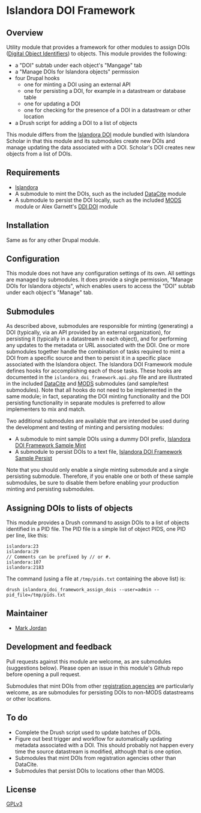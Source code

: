 # Islandora DOI Framework

## Overview

Utility module that provides a framework for other modules to assign DOIs ([Digital Object Identifiers](https://en.wikipedia.org/wiki/Digital_object_identifier)) to objects. This module provides the following:

* a "DOI" subtab under each object's "Mangage" tab
* a "Manage DOIs for Islandora objects" permission
* four Drupal hooks
  * one for minting a DOI using an external API
  * one for persisting a DOI, for example in a datastream or database table
  * one for updating a DOI
  * one for checking for the presence of a DOI in a datastream or other location
* a Drush script for adding a DOI to a list of objects

This module differs from the [Islandora DOI](https://github.com/Islandora/islandora_scholar/tree/7.x/modules/doi) module bundled with Islandora Scholar in that this module and its submodules create new DOIs and manage updating the data associated with a DOI. Scholar's DOI creates new objects from a list of DOIs.

## Requirements

* [Islandora](https://github.com/Islandora/islandora)
* A submodule to mint the DOIs, such as the included [DataCite](modules/islandora_doi_datacite) module
* A submodule to persist the DOI locally, such as the included [MODS](modules/islandora_doi_mods) module or Alex Garnett's [DDI DOI](https://github.com/axfelix/islandora_doi_ddi) module

## Installation

Same as for any other Drupal module.

## Configuration

This module does not have any configuration settings of its own. All settings are managed by submodules. It does provide a single permission, "Manage DOIs for Islandora objects", which enables users to access the "DOI" subtab under each object's "Manage" tab.

## Submodules

As described above, submodules are responsible for minting (generating) a DOI (typically, via an API provided by an external organization), for persisting it (typically in a datastream in each object), and for performing any updates to the metadata or URL associated with the DOI. One or more submodules together handle the combination of tasks required to mint a DOI from a specific source and then to persist it in a specific place associated with the Islandora object. The Islandora DOI Framework module defines hooks for accomplishing each of those tasks. These hooks are documented in the `islandora_doi_framework.api.php` file and are illustrated in the included [DataCite](modules/islandora_doi_datacite) and [MODS](modules/islandora_doi_mods) submodules (and sample/test submodules). Note that all hooks do not need to be implemented in the same module; in fact, separating the DOI minting functionality and the DOI persisting functionality in separate modules is preferred to allow implementers to mix and match.

Two additional submodules are available that are intended be used during the development and testing of minting and persisting modules:

* A submodule to mint sample DOIs using a dummy DOI prefix, [Islandora DOI Framework Sample Mint](modules/islandora_doi_framework_sample_mint)
* A submodule to persist DOIs to a text file, [Islandora DOI Framework Sample Persist](modules/islandora_doi_framework_sample_persist)

Note that you should only enable a single minting submodule and a single persisting submodule. Therefore, if you enable one or both of these sample submodules, be sure to disable them before enabling your production minting and persisting submodules.

## Assigning DOIs to lists of objects

This module provides a Drush command to assign DOIs to a list of objects identified in a PID file. The PID file is a simple list of object PIDS, one PID per line, like this:

```
islandora:23
islandora:29
// Comments can be prefixed by // or #.
islandora:107
islandora:2183
```

The command (using a file at `/tmp/pids.txt` containing the above list) is:

`drush islandora_doi_framework_assign_dois --user=admin --pid_file=/tmp/pids.txt`

## Maintainer

* [Mark Jordan](https://github.com/mjordan)

## Development and feedback

Pull requests against this module are welcome, as are submodules (suggestions below). Please open an issue in this module's Github repo before opening a pull request.

Submodules that mint DOIs from other [registration agencies](http://www.doi.org/registration_agencies.html) are particularly welcome, as are submodules for persisting DOIs to non-MODS datastreams or other locations.

## To do

* Complete the Drush script used to update batches of DOIs.
* Figure out best trigger and workflow for automatically updating metadata associated with a DOI. This should probably not happen every time the source datastream is modified, although that is one option.
* Submodules that mint DOIs from registration agencies other than DataCite.
* Submodules that persist DOIs to locations other than MODS.

## License

 [GPLv3](http://www.gnu.org/licenses/gpl-3.0.txt)

